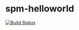 # spm-helloworld

[![Build Status](http://img.shields.io/travis/dorentus/spm-helloworld.svg?style=flat)](https://travis-ci.org/dorentus/spm-helloworld)
